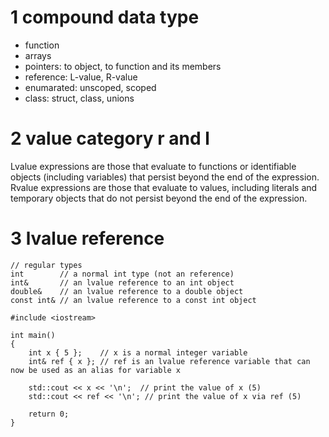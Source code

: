 # 1 compound data type
- function
- arrays
- pointers: to object, to function and its members
- reference: L-value, R-value
- enumarated: unscoped, scoped
- class: struct, class, unions

# 2 value category r and l
Lvalue expressions are those that evaluate to functions or identifiable objects (including variables) that persist beyond the end of the expression.
Rvalue expressions are those that evaluate to values, including literals and temporary objects that do not persist beyond the end of the expression.

# 3 lvalue reference
```
// regular types
int        // a normal int type (not an reference)
int&       // an lvalue reference to an int object
double&    // an lvalue reference to a double object
const int& // an lvalue reference to a const int object
```
```
#include <iostream>

int main()
{
    int x { 5 };    // x is a normal integer variable
    int& ref { x }; // ref is an lvalue reference variable that can now be used as an alias for variable x

    std::cout << x << '\n';  // print the value of x (5)
    std::cout << ref << '\n'; // print the value of x via ref (5)

    return 0;
}
```